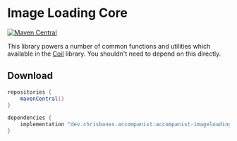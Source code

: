# Image Loading Core

[![Maven Central](https://maven-badges.herokuapp.com/maven-central/dev.chrisbanes.accompanist/accompanist-imageloading-core/badge.svg)](https://search.maven.org/search?q=g:dev.chrisbanes.accompanist)

This library powers a number of common functions and utilities which available in the [Coil](../coil) library. You shouldn't need to depend on this
directly.

## Download

```groovy
repositories {
    mavenCentral()
}

dependencies {
    implementation "dev.chrisbanes.accompanist:accompanist-imageloading-core:<version>"
}
```
